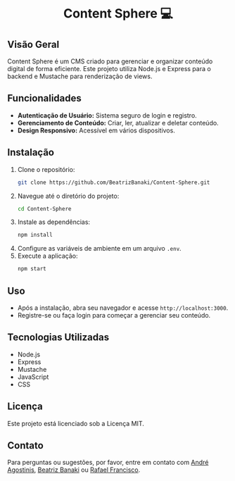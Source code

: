 <h1 align= center> Content Sphere 💻</h1> 

## Visão Geral

Content Sphere é um CMS criado para gerenciar e organizar conteúdo digital de forma eficiente. Este projeto utiliza Node.js e Express para o backend e Mustache para renderização de views.

## Funcionalidades

- **Autenticação de Usuário:** Sistema seguro de login e registro.
- **Gerenciamento de Conteúdo:** Criar, ler, atualizar e deletar conteúdo.
- **Design Responsivo:** Acessível em vários dispositivos.

## Instalação

1. Clone o repositório:
    ```bash
    git clone https://github.com/BeatrizBanaki/Content-Sphere.git
    ```
2. Navegue até o diretório do projeto:
    ```bash
    cd Content-Sphere
    ```
3. Instale as dependências:
    ```bash
    npm install
    ```
4. Configure as variáveis de ambiente em um arquivo `.env`.
5. Execute a aplicação:
    ```bash
    npm start
    ```

## Uso

- Após a instalação, abra seu navegador e acesse `http://localhost:3000`.
- Registre-se ou faça login para começar a gerenciar seu conteúdo.

## Tecnologias Utilizadas

- Node.js
- Express
- Mustache
- JavaScript
- CSS

## Licença

Este projeto está licenciado sob a Licença MIT.

## Contato

Para perguntas ou sugestões, por favor, entre em contato com [André Agostinis](https://github.com/drezix), [Beatriz Banaki](https://github.com/BeatrizBanaki) ou [Rafael Francisco](https://github.com/Rafael-Francisco21).
